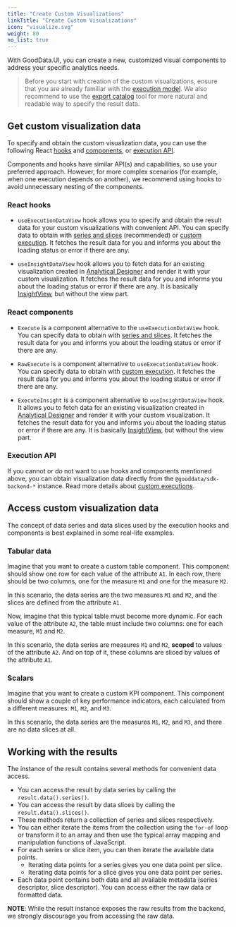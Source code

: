 ```yaml
---
title: "Create Custom Visualizations"
linkTitle: "Create Custom Visualizations"
icon: "visualize.svg"
weight: 80
no_list: true
---
```


With GoodData.UI, you can create a new, customized visual components to address your specific analytics needs.

> Before you start with creation of the custom visualizations, ensure that you are already familiar with the [execution model](../../get_raw_data/execution_model/).
> We also recommend to use the [export catalog](../export_catalog/) tool for more natural and readable way to specify the result data.

## Get custom visualization data

To specify and obtain the custom visualization data, you can use the following React [hooks](#react-hooks) and [components](#react-components), or [execution API](#execution-api).

Components and hooks have similar API(s) and capabilities, so use your preferred approach.
However, for more complex scenarios (for example, when one execution depends on another), we recommend using hooks to avoid unnecessary nesting of the components.

### React hooks

-   `useExecutionDataView` hook allows you to specify and obtain the result data for your custom visualizations with convenient API.
    You can specify data to obtain with [series and slices](#access-custom-visualization-data) (recommended) or [custom execution](../../get_raw_data/execution_model/).
    It fetches the result data for you and informs you about the loading status or error if there are any.

- `useInsightDataView` hook allows you to fetch data for an existing visualization created in [Analytical Designer](https://help.gooddata.com/pages/viewpage.action?pageId=86794494) and render it with your custom visualization.
    It fetches the result data for you and informs you about the loading status or error if there are any.
    It is basically [InsightView](../insightview/), but without the view part.

### React components

-   `Execute` is a component alternative to the `useExecutionDataView` hook. You can specify data to obtain with [series and slices](#access-custom-visualization-data).
    It fetches the result data for you and informs you about the loading status or error if there are any.

-   `RawExecute` is a component alternative to `useExecutionDataView` hook. You can specify data to obtain with [custom execution](../../get_raw_data/execution_model/).
    It fetches the result data for you and informs you about the loading status or error if there are any.

- `ExecuteInsight` is a component alternative to `useInsightDataView` hook.
    It allows you to fetch data for an existing visualization created in [Analytical Designer](https://help.gooddata.com/pages/viewpage.action?pageId=86794494) and render it with your custom visualization.
    It fetches the result data for you and informs you about the loading status or error if there are any.
    It is basically [InsightView](../insightview/), but without the view part.

### Execution API

If you cannot or do not want to use hooks and components mentioned above, you can obtain visualization data directly from the `@gooddata/sdk-backend-*` instance. Read more details about [custom executions](../../get_raw_data/execution_model/).

## Access custom visualization data

The concept of data series and data slices used by the execution hooks and components is best explained in some real-life examples.

### Tabular data

Imagine that you want to create a custom table component. This component should show one row for each value of the
attribute `A1`. In each row, there should be two columns, one for the measure `M1` and one for the measure `M2`.

In this scenario, the data series are the two measures `M1` and `M2`, and the slices are defined from the attribute `A1`.

Now, imagine that this typical table must become more dynamic. For each value of the attribute `A2`, the table must include two columns: one for each measure, `M1` and `M2`.

In this scenario, the data series are measures `M1` and `M2`, **scoped** to values of the attribute `A2`. And on top of it,
these columns are sliced by values of the attribute `A1`.

### Scalars

Imagine that you want to create a custom KPI component. This component should show a couple of key performance indicators,
each calculated from a different measures: `M1`, `M2`, and `M3`.

In this scenario, the data series are the measures `M1`, `M2`, and `M3`, and there are no data slices at all.

## Working with the results

The instance of the result contains several methods for convenient data access.

-   You can access the result by data series by calling the `result.data().series()`.
-   You can access the result by data slices by calling the `result.data().slices()`.
-   These methods return a collection of series and slices respectively.
-   You can either iterate the items from the collection using the `for-of` loop or transform it to an array and then use the typical array mapping and manipulation functions of JavaScript.
-   For each series or slice item, you can then iterate the available data points.
    -   Iterating data points for a series gives you one data point per slice.
    -   Iterating data points for a slice gives you one data point per series.
-   Each data point contains both data and all available metadata (series descriptor, slice descriptor). You can
    access either the raw data or formatted data.

**NOTE**: While the result instance exposes the raw results from the backend, we strongly discourage you from accessing
the raw data.
